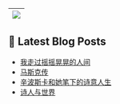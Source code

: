  <a href="https://github.com/anuraghazra/github-readme-stats"><img align="center" src="https://github-readme-stats.vercel.app/api/top-langs/?username=Usualminds&layout=compact&hide_border=true" /></a> |
| ------------- | 

## 📕 Latest Blog Posts
<!-- BLOG-POST-LIST:START -->
- [我走过摇摇晃晃的人间](https://www.qjidea.com/poem-y/)
- [马斯克传](https://www.qjidea.com/elon/)
- [辛波斯卡和她笔下的诗意人生](https://www.qjidea.com/anna/)
- [诗人与世界](https://www.qjidea.com/poet_world/)
<!-- BLOG-POST-LIST:END -->
